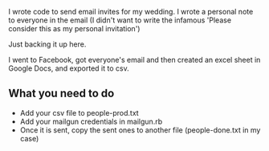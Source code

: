 I wrote code to send email invites for my wedding. I wrote a personal note to everyone in the email (I didn't want to write the infamous 'Please consider this as my personal invitation') 

Just backing it up here.

I went to Facebook, got everyone's email and then created an excel sheet in Google Docs, and exported it to csv.

What you need to do
-------------------

* Add your csv file to people-prod.txt
* Add your mailgun credentials in mailgun.rb
* Once it is sent, copy the sent ones to another file (people-done.txt in my case)
